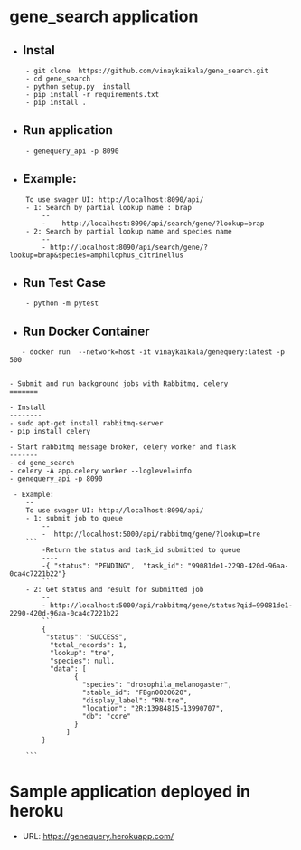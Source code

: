 gene_search application
=============

- Instal
    --
``` 
    - git clone  https://github.com/vinaykaikala/gene_search.git
    - cd gene_search
    - python setup.py  install
    - pip install -r requirements.txt
    - pip install .
``` 
 - Run application
    --
```
    - genequery_api -p 8090
```
    
 
 - Example:
    --
```
    To use swager UI: http://localhost:8090/api/
    - 1: Search by partial lookup name : brap 
        --
        -    http://localhost:8090/api/search/gene/?lookup=brap
    - 2: Search by partial lookup name and species name
        --
        - http://localhost:8090/api/search/gene/?lookup=brap&species=amphilophus_citrinellus
```
 
 - Run Test Case
    --
```
    - python -m pytest
```

 - Run Docker Container 
    --
```
   - docker run  --network=host -it vinaykaikala/genequery:latest -p 500	
```	

```

- Submit and run background jobs with Rabbitmq, celery
=======

- Install
--------
- sudo apt-get install rabbitmq-server
- pip install celery

- Start rabbitmq message broker, celery worker and flask
-------
- cd gene_search	
- celery -A app.celery worker --loglevel=info
- genequery_api -p 8090 

 - Example:
    --
    To use swager UI: http://localhost:8090/api/
    - 1: submit job to queue
        --
        -  http://localhost:5000/api/rabbitmq/gene/?lookup=tre
	```
		-Return the status and task_id submitted to queue
		----
		-{ "status": "PENDING",  "task_id": "99081de1-2290-420d-96aa-0ca4c7221b22"}
        ``` 
    - 2: Get status and result for submitted job
        --
        - http://localhost:5000/api/rabbitmq/gene/status?qid=99081de1-2290-420d-96aa-0ca4c7221b22
        ```
		{
 		 "status": "SUCCESS",
		  "total_records": 1,
		  "lookup": "tre",
		  "species": null,
		  "data": [
			    {
			      "species": "drosophila_melanogaster",
			      "stable_id": "FBgn0020620",
			      "display_label": "RN-tre",
			      "location": "2R:13984815-13990707",
			      "db": "core"
			    }
			  ]
		}

	```

```

Sample application deployed in heroku
=====
-	URL: https://genequery.herokuapp.com/
